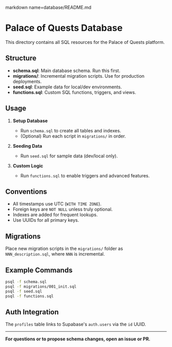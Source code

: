 markdown name=database/README.md
# Palace of Quests Database

This directory contains all SQL resources for the Palace of Quests platform.

## Structure

- **schema.sql**: Main database schema. Run this first.
- **migrations/**: Incremental migration scripts. Use for production deployments.
- **seed.sql**: Example data for local/dev environments.
- **functions.sql**: Custom SQL functions, triggers, and views.

## Usage

1. **Setup Database**
   - Run `schema.sql` to create all tables and indexes.
   - (Optional) Run each script in `migrations/` in order.

2. **Seeding Data**
   - Run `seed.sql` for sample data (dev/local only).

3. **Custom Logic**
   - Run `functions.sql` to enable triggers and advanced features.

## Conventions

- All timestamps use UTC (`WITH TIME ZONE`).
- Foreign keys are `NOT NULL` unless truly optional.
- Indexes are added for frequent lookups.
- Use UUIDs for all primary keys.

## Migrations

Place new migration scripts in the `migrations/` folder as `NNN_description.sql`, where `NNN` is incremental.

## Example Commands

```sh
psql -f schema.sql
psql -f migrations/001_init.sql
psql -f seed.sql
psql -f functions.sql
```

## Auth Integration

The `profiles` table links to Supabase's `auth.users` via the `id` UUID.

---

**For questions or to propose schema changes, open an issue or PR.**
